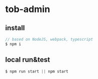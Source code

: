 # tob-admin

## install
```javascript
// based on NodeJS, webpack, typescript
$ npm i
```
## local run&test
```javascript
$ npm run start || npm start
```